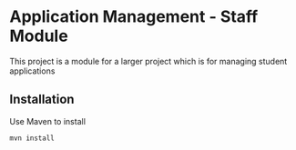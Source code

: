 # Application Management - Staff Module

This project is a module for a larger project which is for managing student applications

## Installation

Use Maven to install

```bash
mvn install
```
